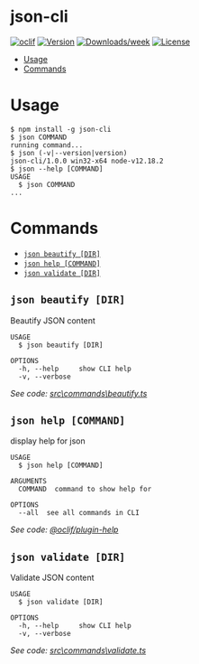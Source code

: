 json-cli
========



[![oclif](https://img.shields.io/badge/cli-oclif-brightgreen.svg)](https://oclif.io)
[![Version](https://img.shields.io/npm/v/json-cli.svg)](https://npmjs.org/package/json-cli)
[![Downloads/week](https://img.shields.io/npm/dw/json-cli.svg)](https://npmjs.org/package/json-cli)
[![License](https://img.shields.io/npm/l/json-cli.svg)](https://github.com/NPM_Tools/json-cli/blob/master/package.json)

<!-- toc -->
* [Usage](#usage)
* [Commands](#commands)
<!-- tocstop -->
# Usage
<!-- usage -->
```sh-session
$ npm install -g json-cli
$ json COMMAND
running command...
$ json (-v|--version|version)
json-cli/1.0.0 win32-x64 node-v12.18.2
$ json --help [COMMAND]
USAGE
  $ json COMMAND
...
```
<!-- usagestop -->
# Commands
<!-- commands -->
* [`json beautify [DIR]`](#json-beautify-dir)
* [`json help [COMMAND]`](#json-help-command)
* [`json validate [DIR]`](#json-validate-dir)

## `json beautify [DIR]`

Beautify JSON content

```
USAGE
  $ json beautify [DIR]

OPTIONS
  -h, --help     show CLI help
  -v, --verbose
```

_See code: [src\commands\beautify.ts](https://github.com/NPM_Tools/json-cli/blob/v1.0.0/src\commands\beautify.ts)_

## `json help [COMMAND]`

display help for json

```
USAGE
  $ json help [COMMAND]

ARGUMENTS
  COMMAND  command to show help for

OPTIONS
  --all  see all commands in CLI
```

_See code: [@oclif/plugin-help](https://github.com/oclif/plugin-help/blob/v3.1.0/src\commands\help.ts)_

## `json validate [DIR]`

Validate JSON content

```
USAGE
  $ json validate [DIR]

OPTIONS
  -h, --help     show CLI help
  -v, --verbose
```

_See code: [src\commands\validate.ts](https://github.com/NPM_Tools/json-cli/blob/v1.0.0/src\commands\validate.ts)_
<!-- commandsstop -->
